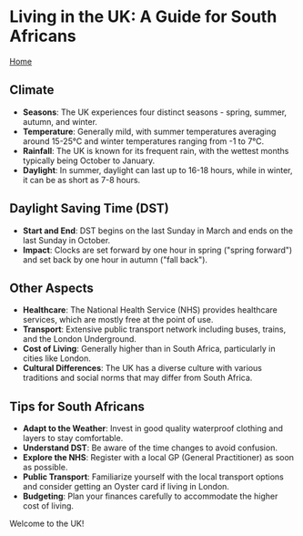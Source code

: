 # Living in the UK: A Guide for South Africans

[Home](README.md)

## Climate
- **Seasons**: The UK experiences four distinct seasons - spring, summer, autumn, and winter.
- **Temperature**: Generally mild, with summer temperatures averaging around 15-25°C and winter temperatures ranging from -1 to 7°C.
- **Rainfall**: The UK is known for its frequent rain, with the wettest months typically being October to January.
- **Daylight**: In summer, daylight can last up to 16-18 hours, while in winter, it can be as short as 7-8 hours.

## Daylight Saving Time (DST)
- **Start and End**: DST begins on the last Sunday in March and ends on the last Sunday in October.
- **Impact**: Clocks are set forward by one hour in spring ("spring forward") and set back by one hour in autumn ("fall back").

## Other Aspects
- **Healthcare**: The National Health Service (NHS) provides healthcare services, which are mostly free at the point of use.
- **Transport**: Extensive public transport network including buses, trains, and the London Underground.
- **Cost of Living**: Generally higher than in South Africa, particularly in cities like London.
- **Cultural Differences**: The UK has a diverse culture with various traditions and social norms that may differ from South Africa.

## Tips for South Africans
- **Adapt to the Weather**: Invest in good quality waterproof clothing and layers to stay comfortable.
- **Understand DST**: Be aware of the time changes to avoid confusion.
- **Explore the NHS**: Register with a local GP (General Practitioner) as soon as possible.
- **Public Transport**: Familiarize yourself with the local transport options and consider getting an Oyster card if living in London.
- **Budgeting**: Plan your finances carefully to accommodate the higher cost of living.

Welcome to the UK!